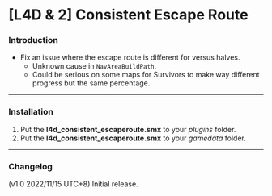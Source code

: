 # [L4D & 2] Consistent Escape Route

### Introduction
- Fix an issue where the escape route is different for versus halves.
	- Unknown cause in `NavAreaBuildPath`.
	- Could be serious on some maps for Survivors to make way different progress but the same percentage.

<hr>

### Installation
1. Put the **l4d_consistent_escaperoute.smx** to your _plugins_ folder.
2. Put the **l4d_consistent_escaperoute.smx** to your _gamedata_ folder.

<hr>

### Changelog
(v1.0 2022/11/15 UTC+8) Initial release.

